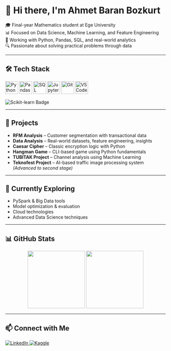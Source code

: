 <!-- GitHub Profile README | barkobt -->

# 👋 Hi there, I'm Ahmet Baran Bozkurt

🎓 Final-year Mathematics student at Ege University  
📊 Focused on Data Science, Machine Learning, and Feature Engineering  
🧠 Working with Python, Pandas, SQL, and real-world analytics  
🔍 Passionate about solving practical problems through data  

---

## 🛠️ Tech Stack

<p>
  <img src="https://cdn.jsdelivr.net/gh/devicons/devicon/icons/python/python-original.svg" width="40" alt="Python"/>
  <img src="https://cdn.jsdelivr.net/gh/devicons/devicon/icons/pandas/pandas-original.svg" width="40" alt="Pandas"/>
  <img src="https://cdn.jsdelivr.net/gh/devicons/devicon/icons/mysql/mysql-original.svg" width="40" alt="SQL"/>
  <img src="https://cdn.jsdelivr.net/gh/devicons/devicon/icons/jupyter/jupyter-original.svg" width="40" alt="Jupyter"/>
  <img src="https://cdn.jsdelivr.net/gh/devicons/devicon/icons/git/git-original.svg" width="40" alt="Git"/>
  <img src="https://cdn.jsdelivr.net/gh/devicons/devicon/icons/vscode/vscode-original.svg" width="40" alt="VSCode"/>
</p>

<p>
  <img src="https://img.shields.io/badge/Scikit--learn-F7931E?style=for-the-badge&logo=scikit-learn&logoColor=white" alt="Scikit-learn Badge"/>
</p>

---

## 📌 Projects

- **RFM Analysis** – Customer segmentation with transactional data  
- **Data Analysis** – Real-world datasets, feature engineering, insights  
- **Caesar Cipher** – Classic encryption logic with Python  
- **Hangman Game** – CLI-based game using Python fundamentals  
- **TUBITAK Project** – Channel analysis using Machine Learning  
- **Teknofest Project** – AI-based traffic image processing system *(Advanced to second stage)*  

---

## 🌱 Currently Exploring

- PySpark & Big Data tools  
- Model optimization & evaluation  
- Cloud technologies  
- Advanced Data Science techniques  

---

## 📊 GitHub Stats

<p align="center">
  <img src="https://github-readme-stats.vercel.app/api?username=barkobt&show_icons=true&theme=radical" height="180"/>
  <img src="https://github-readme-stats.vercel.app/api/top-langs/?username=barkobt&layout=compact&theme=radical" height="180"/>
</p>

---

## 📫 Connect with Me

<p>
  <a href="https://www.linkedin.com/in/baran-bozkurt-a9a147216/" target="_blank">
    <img src="https://img.shields.io/badge/LinkedIn-0A66C2?style=for-the-badge&logo=linkedin&logoColor=white" alt="LinkedIn"/>
  </a>
  <a href="https://www.kaggle.com/baranbozkurt" target="_blank">
    <img src="https://img.shields.io/badge/Kaggle-20BEFF?style=for-the-badge&logo=kaggle&logoColor=white" alt="Kaggle"/>
  </a>
</p>
